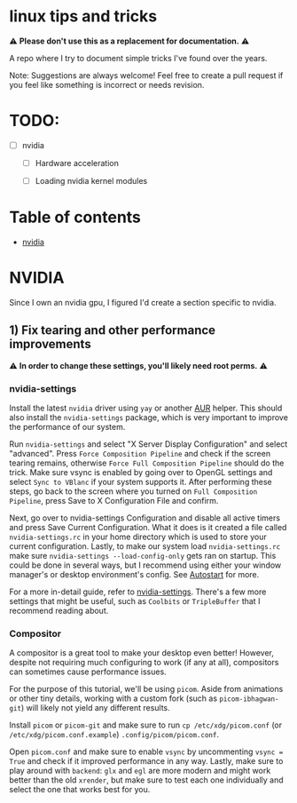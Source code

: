 # linux tips and tricks
:warning: **Please don't use this as a replacement for documentation.** :warning:

A repo where I try to document simple tricks I've found over the years.

Note: Suggestions are always welcome! Feel free to create a pull request if you feel like something is incorrect or needs revision.


# TODO:
- [ ] nvidia
  - [ ] Hardware acceleration
  - [ ] Loading nvidia kernel modules


# Table of contents
- [nvidia](#nvidia)

# NVIDIA
Since I own an nvidia gpu, I figured I'd create a section specific to nvidia.

## 1) Fix tearing and other performance improvements
:warning: **In order to change these settings, you'll likely need root perms.** :warning:
### nvidia-settings
Install the latest `nvidia` driver using `yay` or another [AUR](https://aur.archlinux.org/) helper. This should also install the `nvidia-settings` package, which is very important to improve the performance of our system. 

Run `nvidia-settings` and select "X Server Display Configuration" and select "advanced". Press `Force Composition Pipeline` and check if the screen tearing remains, otherwise `Force Full Composition Pipeline` should do the trick. Make sure vsync is enabled by going over to OpenGL settings and select `Sync to VBlanc` if your system supports it. After performing these steps, go back to the screen where you turned on `Full Composition Pipeline`, press Save to X Configuration File and confirm. 

Next, go over to nvidia-settings Configuration and disable all active timers and press Save Current Configuration. What it does is it created a file called `nvidia-settings.rc` in your home directory which is used to store your current configuration. Lastly, to make our system load `nvidia-settings.rc` make sure `nvidia-settings --load-config-only` gets ran on startup. This could be done in several ways, but I recommend using either your window manager's or desktop environment's config. See [Autostart](https://wiki.archlinux.org/title/Autostarting) for more.

For a more in-detail guide, refer to [nvidia-settings](https://wiki.archlinux.org/title/NVIDIA#nvidia-settings). There's a few more settings that might be useful, such as `Coolbits` or `TripleBuffer` that I recommend reading about.

### Compositor
A compositor is a great tool to make your desktop even better! However, despite not requiring much configuring to work (if any at all), compositors can sometimes cause performance issues. 

For the purpose of this tutorial, we'll be using `picom`. Aside from animations or other tiny details, working with a custom fork (such as `picom-ibhagwan-git`) will likely not yield any different results.

Install `picom` or `picom-git` and make sure to run `cp /etc/xdg/picom.conf` (or `/etc/xdg/picom.conf.example`) `.config/picom/picom.conf`. 

Open `picom.conf` and make sure to enable `vsync` by uncommenting `vsync = True` and check if it improved performance in any way. Lastly, make sure to play around with `backend`: `glx` and `egl` are more modern and might work better than the old `xrender`, but make sure to test each one individually and select the one that works best for you.
